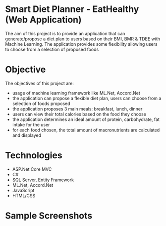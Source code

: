 # Smart Diet Planner - EatHealthy (Web Application)
The aim of this project is to provide an application that can generate/propose a diet plan to users based on their BMI, BMR & TDEE 
with Machine Learning. The application provides some flexibility allowing users to choose from a selection of proposed foods

# Objective
The objectives of this project are:
- usage of machine learning framework like ML.Net, Accord.Net
- the application can propose a flexible diet plan, users can choose from a selection of foods proposed
- the application proposes 3 main meals: breakfast, lunch, dinner
- users can view their total calories based on the food they choose
- the application determines an ideal amount of protein, carbohydrate, fat intake for the user
- for each food chosen, the total amount of macronutrients are calculated and displayed


# Technologies
 - ASP.Net Core MVC
 - C#
 - SQL Server, Entity Framework
 - ML.Net, Accord.Net
 - JavaScript
 - HTML/CSS

# Sample Screenshots
